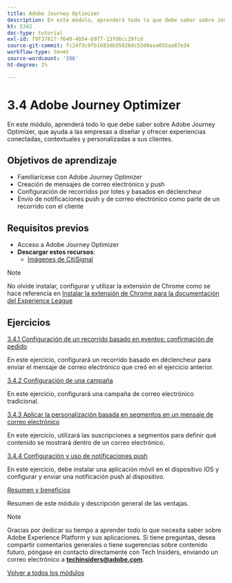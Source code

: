 ```yaml
---
title: Adobe Journey Optimizer
description: En este módulo, aprenderá todo lo que debe saber sobre Journey Optimizer, que ayuda a las empresas a diseñar y ofrecer experiencias conectadas, contextuales y personalizadas a sus clientes.
kt: 5342
doc-type: tutorial
exl-id: f9f37817-f640-4b54-b977-13fd6cc29fcd
source-git-commit: fc24f3c9fb1683db35026dc53d0aaa055aa87e34
workflow-type: tm+mt
source-wordcount: '286'
ht-degree: 2%

---
```


# 3.4 Adobe Journey Optimizer

En este módulo, aprenderá todo lo que debe saber sobre Adobe Journey Optimizer, que ayuda a las empresas a diseñar y ofrecer experiencias conectadas, contextuales y personalizadas a sus clientes.

## Objetivos de aprendizaje

- Familiarícese con Adobe Journey Optimizer
- Creación de mensajes de correo electrónico y push
- Configuración de recorridos por lotes y basados en déclencheur
- Envío de notificaciones push y de correo electrónico como parte de un recorrido con el cliente

## Requisitos previos

- Acceso a Adobe Journey Optimizer
- **Descargar estos recursos**:
   - [Imágenes de CitiSignal](./../../../assets/ajo/CitiSignal-images.zip)

>[!NOTE]
>
>No olvide instalar, configurar y utilizar la extensión de Chrome como se hace referencia en [Instalar la extensión de Chrome para la documentación del Experience League](../../gettingstarted/gettingstarted/ex1.md)

## Ejercicios

[3.4.1 Configuración de un recorrido basado en eventos: confirmación de pedido](./ex1.md)

En este ejercicio, configurará un recorrido basado en déclencheur para enviar el mensaje de correo electrónico que creó en el ejercicio anterior.

[3.4.2 Configuración de una campaña](./ex2.md)

En este ejercicio, configurará una campaña de correo electrónico tradicional.

[3.4.3 Aplicar la personalización basada en segmentos en un mensaje de correo electrónico](./ex3.md)

En este ejercicio, utilizará las suscripciones a segmentos para definir qué contenido se mostrará dentro de un correo electrónico.

[3.4.4 Configuración y uso de notificaciones push](./ex4.md)

En este ejercicio, debe instalar una aplicación móvil en el dispositivo iOS y configurar y enviar una notificación push al dispositivo.

[Resumen y beneficios](./summary.md)

Resumen de este módulo y descripción general de las ventajas.

>[!NOTE]
>
>Gracias por dedicar su tiempo a aprender todo lo que necesita saber sobre Adobe Experience Platform y sus aplicaciones. Si tiene preguntas, desea compartir comentarios generales o tiene sugerencias sobre contenido futuro, póngase en contacto directamente con Tech Insiders, enviando un correo electrónico a **techinsiders@adobe.com**.

[Volver a todos los módulos](../../../overview.md)
